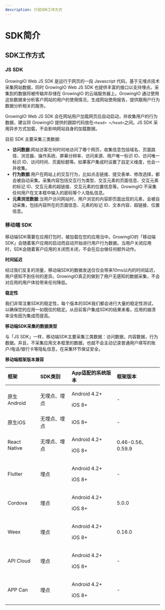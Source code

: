 ```yaml
---
description: 介绍SDK工作方式
---
```


# SDK简介

## SDK工作方式

### JS SDK

GrowingIO Web JS SDK 是运行于网页的一段 Javascript 代码，基于无埋点技术采集网站数据，同时 GrowingIO Web JS SDK 也提供丰富的接口以支持埋点。采集到的数据将被传输并存储在 GrowingIO 的云端服务器上。GrowingIO 通过使用这些数据来分析客户网站的用户的使用情况，生成网站使用报告，提供跟用户行为数据分析相关的服务。

GrowingIO Web JS SDK 会在网站用户加载网页后自动启动，并收集用户的行为数据，建议将 GrowingIO 提供的跟踪代码放在`<head> </head>`之间。JS SDK 采用异步方式加载，不会影响网站自身的加载数据。

目前 SDK 主要采集三类数据:

* **访问数据**:网站访客在何时何地访问了哪个网页，收集信息包括域名、页面路径、浏览器、操作系统、屏幕分辨率、访问来源、用户唯一标识 ID、访问唯一标识 ID、访问时间、页面标题等。如果客户集成时设置了自定义维度，也会一并收集。
* **行为数据**:用户在网站上的交互行为，比如点击链接、提交表单、修改选择，都会被自动采集。采集内容包括交互行为类型、交互元素的页面信息、交互元素的标记 ID、交互元素的超链接、交互元素的位置信息等。GrowingIO 不采集任何用户在文本框中输入的密码等个人隐私信息。
* **元素浏览数据**:当用户访问网站时，用户浏览的内容即页面出现的元素，会被自动采集，包括内容所在的页面信息、元素的标记 ID、文本内容、超链接、位置信息。

### 移动端 SDK

移动端SDK需要在应用打包时，被加载在您的应用当中。GrowingIO的「移动端SDK」会随着客户应用的启动而自动开始进行用户行为数据。当用户关闭应用时，SDK会随着客户应用的关闭而关闭，不会在后台做任何额外动作。

**时间延迟**

经过我们反复的测量，移动端SDK的数据发送仅仅会带来10ms以内的时间延迟，用户感知不到任何的差异。GrowingIO真正的做到了用户无感知的数据采集，不会对应用的用户体验带来任何降低。

**稳定性**

我们非常注重SDK的稳定性，每个版本的SDK我们都会进行大量的稳定性测试，以确保您的应用一如既往的稳定。从目前客户集成SDK的结果来看，应用的崩溃率没有因为集成而提高。

**移动端SDK采集的数据类型**

与「JS SDK」一样，移动端SDK主要采集三类数据：访问数据，内容数据，行为数据。并且，不采集应用文本框里的数据，也就不会主动记录普通用户填写的账户/电话/银行卡等隐私信息，在采集环节保证安全。

**移动端框架版本兼容**

<table>
  <thead>
    <tr>
      <th style="text-align:left">&#x6846;&#x67B6;</th>
      <th style="text-align:left">SDK&#x7C7B;&#x522B;</th>
      <th style="text-align:left">App&#x9002;&#x914D;&#x7684;&#x7CFB;&#x7EDF;&#x7248;&#x672C;</th>
      <th style="text-align:left">&#x6846;&#x67B6;&#x7248;&#x672C;</th>
    </tr>
  </thead>
  <tbody>
    <tr>
      <td style="text-align:left">&#x539F;&#x751F;Android</td>
      <td style="text-align:left">&#x65E0;&#x57CB;&#x70B9;&#x3001;&#x57CB;&#x70B9;</td>
      <td style="text-align:left">
        <p>Android 4.2+</p>
        <p>iOS 8+</p>
      </td>
      <td style="text-align:left">-</td>
    </tr>
    <tr>
      <td style="text-align:left">&#x539F;&#x751F;iOS</td>
      <td style="text-align:left">&#x65E0;&#x57CB;&#x70B9;&#x3001;&#x57CB;&#x70B9;</td>
      <td style="text-align:left">iOS 8+</td>
      <td style="text-align:left">-</td>
    </tr>
    <tr>
      <td style="text-align:left">React Native</td>
      <td style="text-align:left">&#x65E0;&#x57CB;&#x70B9;&#x3001;&#x57CB;&#x70B9;</td>
      <td style="text-align:left">
        <p>Android 4.2+</p>
        <p>iOS 8+</p>
      </td>
      <td style="text-align:left">0.46-0.56&#x3001;0.59.9</td>
    </tr>
    <tr>
      <td style="text-align:left">Flutter</td>
      <td style="text-align:left">&#x57CB;&#x70B9;</td>
      <td style="text-align:left">
        <p>Android 4.2+</p>
        <p>iOS 8+</p>
      </td>
      <td style="text-align:left">-</td>
    </tr>
    <tr>
      <td style="text-align:left">Cordova</td>
      <td style="text-align:left">&#x57CB;&#x70B9;</td>
      <td style="text-align:left">
        <p>Android 4.2+</p>
        <p>iOS 8+</p>
      </td>
      <td style="text-align:left">5.0.0</td>
    </tr>
    <tr>
      <td style="text-align:left">Weex</td>
      <td style="text-align:left">&#x57CB;&#x70B9;</td>
      <td style="text-align:left">
        <p>Android 4.2+</p>
        <p>iOS 8+</p>
      </td>
      <td style="text-align:left">0.16.0</td>
    </tr>
    <tr>
      <td style="text-align:left">API Cloud</td>
      <td style="text-align:left">&#x57CB;&#x70B9;</td>
      <td style="text-align:left">
        <p>Android 4.2+</p>
        <p>iOS 8+</p>
      </td>
      <td style="text-align:left">-</td>
    </tr>
    <tr>
      <td style="text-align:left">APP Can</td>
      <td style="text-align:left">&#x57CB;&#x70B9;</td>
      <td style="text-align:left">
        <p>Android 4.2+</p>
        <p>iOS 8+</p>
      </td>
      <td style="text-align:left">-</td>
    </tr>
  </tbody>
</table>



